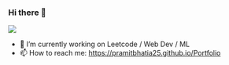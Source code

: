 ### Hi there 👋

![](https://komarev.com/ghpvc/?username=pramitbhatia25&label=PROFILE+VIEWS)


- 🔭 I’m currently working on Leetcode / Web Dev / ML
- 📫 How to reach me: https://pramitbhatia25.github.io/Portfolio
